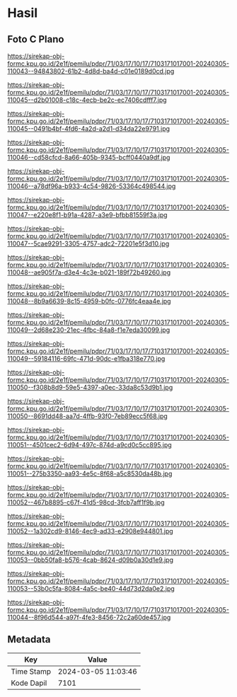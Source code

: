 # Hasil

## Foto C Plano

https://sirekap-obj-formc.kpu.go.id/2e1f/pemilu/pdpr/71/03/17/10/17/7103171017001-20240305-110043--94843802-61b2-4d8d-ba4d-c01e0189d0cd.jpg

https://sirekap-obj-formc.kpu.go.id/2e1f/pemilu/pdpr/71/03/17/10/17/7103171017001-20240305-110045--d2b01008-c18c-4ecb-be2c-ec7406cdfff7.jpg

https://sirekap-obj-formc.kpu.go.id/2e1f/pemilu/pdpr/71/03/17/10/17/7103171017001-20240305-110045--0491b4bf-4fd6-4a2d-a2d1-d34da22e9791.jpg

https://sirekap-obj-formc.kpu.go.id/2e1f/pemilu/pdpr/71/03/17/10/17/7103171017001-20240305-110046--cd58cfcd-8a66-405b-9345-bcff0440a9df.jpg

https://sirekap-obj-formc.kpu.go.id/2e1f/pemilu/pdpr/71/03/17/10/17/7103171017001-20240305-110046--a78df96a-b933-4c54-9826-53364c498544.jpg

https://sirekap-obj-formc.kpu.go.id/2e1f/pemilu/pdpr/71/03/17/10/17/7103171017001-20240305-110047--e220e8f1-b91a-4287-a3e9-bfbb81559f3a.jpg

https://sirekap-obj-formc.kpu.go.id/2e1f/pemilu/pdpr/71/03/17/10/17/7103171017001-20240305-110047--5cae9291-3305-4757-adc2-72201e5f3d10.jpg

https://sirekap-obj-formc.kpu.go.id/2e1f/pemilu/pdpr/71/03/17/10/17/7103171017001-20240305-110048--ae905f7a-d3e4-4c3e-b021-189f72b49260.jpg

https://sirekap-obj-formc.kpu.go.id/2e1f/pemilu/pdpr/71/03/17/10/17/7103171017001-20240305-110048--8b9a6639-8c15-4959-b0fc-0776fc4eaa4e.jpg

https://sirekap-obj-formc.kpu.go.id/2e1f/pemilu/pdpr/71/03/17/10/17/7103171017001-20240305-110049--2d68e230-21ec-4fbc-84a8-f1e7eda30099.jpg

https://sirekap-obj-formc.kpu.go.id/2e1f/pemilu/pdpr/71/03/17/10/17/7103171017001-20240305-110049--59184116-69fc-471d-90dc-e1fba318e770.jpg

https://sirekap-obj-formc.kpu.go.id/2e1f/pemilu/pdpr/71/03/17/10/17/7103171017001-20240305-110050--f308b8d9-59e5-4397-a0ec-33da8c53d9b1.jpg

https://sirekap-obj-formc.kpu.go.id/2e1f/pemilu/pdpr/71/03/17/10/17/7103171017001-20240305-110050--8691dd48-aa7d-4ffb-93f0-7eb89ecc5f68.jpg

https://sirekap-obj-formc.kpu.go.id/2e1f/pemilu/pdpr/71/03/17/10/17/7103171017001-20240305-110051--4501cec2-6d94-497c-874d-a9cd0c5cc895.jpg

https://sirekap-obj-formc.kpu.go.id/2e1f/pemilu/pdpr/71/03/17/10/17/7103171017001-20240305-110051--275b3350-aa93-4e5c-8f68-a5c8530da48b.jpg

https://sirekap-obj-formc.kpu.go.id/2e1f/pemilu/pdpr/71/03/17/10/17/7103171017001-20240305-110052--467b8895-c67f-41d5-98cd-3fcb7aff1f9b.jpg

https://sirekap-obj-formc.kpu.go.id/2e1f/pemilu/pdpr/71/03/17/10/17/7103171017001-20240305-110052--1a302cd9-8146-4ec9-ad33-e2908e944801.jpg

https://sirekap-obj-formc.kpu.go.id/2e1f/pemilu/pdpr/71/03/17/10/17/7103171017001-20240305-110053--0bb50fa8-b576-4cab-8624-d09b0a30d1e9.jpg

https://sirekap-obj-formc.kpu.go.id/2e1f/pemilu/pdpr/71/03/17/10/17/7103171017001-20240305-110053--53b0c5fa-8084-4a5c-be40-44d73d2da0e2.jpg

https://sirekap-obj-formc.kpu.go.id/2e1f/pemilu/pdpr/71/03/17/10/17/7103171017001-20240305-110044--8f96d544-a97f-4fe3-8456-72c2a60de457.jpg


## Metadata

| Key        | Value               |
| ---------- | ------------------- |
| Time Stamp | 2024-03-05 11:03:46 |
| Kode Dapil | 7101                |



